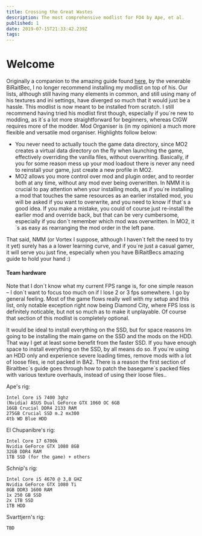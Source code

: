```yaml
---
title: Crossing the Great Wastes
description: The most comprehensive modlist for FO4 by Ape, et al.
published: 1
date: 2019-07-15T21:33:42.239Z
tags: 
---
```


# Welcome
Originally a companion to the amazing guide found [here](https://www.nexusmods.com/fallout4/mods/23556/), by the venerable BiRaitBec, I no longer recommend installing my modlist on top of his. Our lists, although still having many elements in common, and still using many of his textures and ini settings, have diverged so much that it would just be a hassle. This modlist is now meant to be installed from scratch. I still recommend having tried his modlist first though, especially if you´re new to modding, as it´s a lot more straightforward for beginners, whereas CtGW requires more of the modder. Mod Organiser is (in my opinion) a much more flexible and versatile mod organiser. Highlights follow below:
- You never need to actually touch the game data directory, since MO2 creates a virtual data directory on the fly when launching the game, effectively overriding the vanilla files, without overwriting. Basically, if you for some reason mess up your mod loadout there is never any need to reinstall your game, just create a new profile in MO2.
- MO2 allows you more control over mod and plugin order, and to reorder both at any time, without any mod ever being overwritten. In NMM it is crucial to pay attention when your installing mods, as if you´re installing a mod that touches the same resources as an earlier installed mod, you will be asked if you want to overwrite, and you need to know if that´s a good idea. If you make a mistake, you could of course just re-install the earlier mod and override back, but that can be very cumbersome, especially if you don´t remember which mod was overwritten. In MO2, it´s as easy as rearranging the mod order in the left pane.

That said, NMM  (or Vortex I suppose, although I haven´t felt the need to try it yet) surely has a a lower learning curve, and if you´re just a casual gamer, it will serve you just fine, especially when you have BiRaitBecs amazing guide to hold your hand :)

#### Team hardware
Note that I don´t know what my current FPS range is, for one simple reason – I don´t want to focus too much on if I lose 2 or 3 fps somewhere. I go by general feeling. Most of the game flows really well with my setup and this list, only notable exception right now being Diamond City, where FPS loss is definitely noticable, but not so much as to make it unplayable. Of course that section of this modlist is completely optional.

It would be ideal to install everything on the SSD, but for space reasons Im going to be installing the main game on the SSD and the mods on the HDD. That way I get at least some benefit from the faster SSD. If you have enough space to install everything on the SSD, by all means do so. If you´re using an HDD only and experience severe loading times, remove mods with a lot of loose files, ie not packed in BA2. There is a reason the first section of Biraitbec´s guide goes through how to patch the basegame´s packed files with various texture overhauls, instead of using their loose files..

Ape's rig:
```
Intel Core i5 7400 3ghz
(Nvidia) ASUS Dual GeForce GTX 1060 OC 6GB
16GB Crucial DDR4 2133 RAM
275GB Crucial SSD m.2 mx300
4tb WD Blue HDD
```

El Chupanibre's rig:
```
Intel Core 17 6700k
Nvidia GeForce GTX 1080 8GB
32GB DDR4 RAM
1TB SSD (for the game) + others
```

Schnip's rig:
```
Intel Core i5 4670 @ 3,8 GHZ
Nvidia GeForce GTX 1080 Ti
8GB DDR3 1600 RAM
1x 250 GB SSD
2x 1TB SSD 
1TB HDD 
```

Svarttjern's rig:
```
TBD
```
